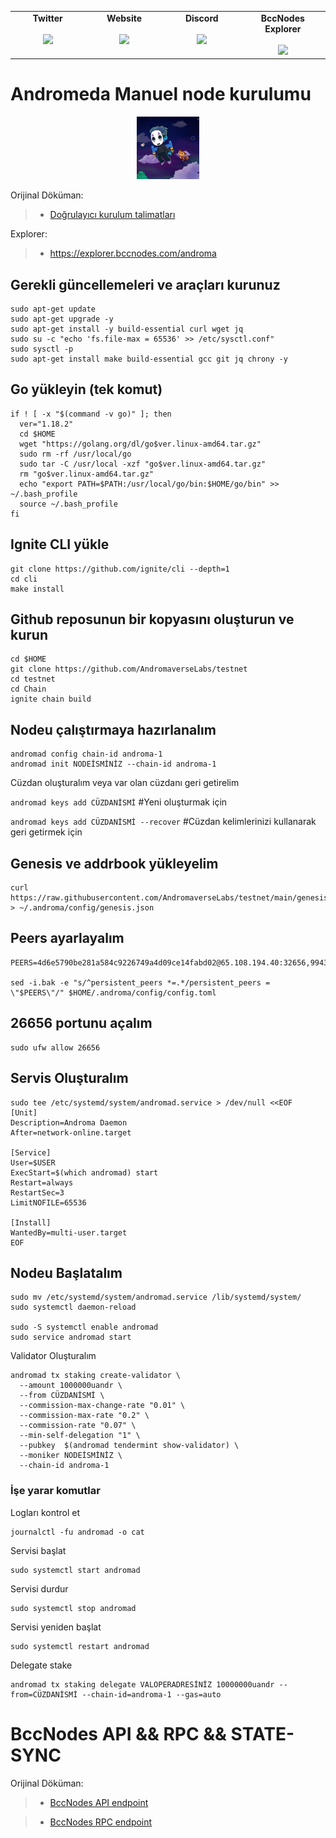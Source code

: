<table width="900px" align="center">
    <tbody>
        <tr valign="top">
            <td width="300px" align="center">
            <span><strong>Twitter</strong></span><br><br />
            <a href="https://twitter.com/bccnodes" target="_blank" rel="noopener noreferrer">
            <img height="70px" src="https://github.com/berkcaNode/berkcaNode/blob/main/twitter.png">
            </td>
            <td width="300px" align="center">
            <span><strong>Website</strong></span><br><br />
            <a href="https://bccnodes.com/" target="_blank" rel="noopener noreferrer">
            <img height="70px" src="https://github.com/berkcaNode/berkcaNode/blob/main/web.png">
            </td>
            <td width="300px" align="center">
            <span><strong>Discord</strong></span><br><br />
            <a href="https://discord.gg/sXPSXw8dUa" target="_blank" rel="noopener noreferrer">
            <img height="70px" src="https://github.com/berkcaNode/berkcaNode/blob/main/discord.png">
            </td>
            <td width="300px" align="center">
            <span><strong>BccNodes Explorer</strong></span><br><br />
            <a href="https://explorer.bccnodes.com/" target="_blank" rel="noopener noreferrer">
            <img height="70px" src="https://github.com/berkcaNode/berkcaNode/blob/main/exp%20(1).png">
            </td>
        </tr>
    </tbody>
</table>

# Andromeda Manuel node kurulumu

<p align="center">
  <img height="100" height="auto" src="andro.jpeg">
</p>

Orijinal Döküman:
>- [Doğrulayıcı kurulum talimatları](https://github.com/AndromaverseLabs/testnet)

Explorer:
>- https://explorer.bccnodes.com/androma


## Gerekli güncellemeleri ve araçları kurunuz
```
sudo apt-get update
sudo apt-get upgrade -y
sudo apt-get install -y build-essential curl wget jq
sudo su -c "echo 'fs.file-max = 65536' >> /etc/sysctl.conf"
sudo sysctl -p
sudo apt-get install make build-essential gcc git jq chrony -y
```

## Go yükleyin (tek komut)
```
if ! [ -x "$(command -v go)" ]; then
  ver="1.18.2"
  cd $HOME
  wget "https://golang.org/dl/go$ver.linux-amd64.tar.gz"
  sudo rm -rf /usr/local/go
  sudo tar -C /usr/local -xzf "go$ver.linux-amd64.tar.gz"
  rm "go$ver.linux-amd64.tar.gz"
  echo "export PATH=$PATH:/usr/local/go/bin:$HOME/go/bin" >> ~/.bash_profile
  source ~/.bash_profile
fi
```

## Ignite CLI yükle
```
git clone https://github.com/ignite/cli --depth=1
cd cli 
make install
```

## Github reposunun bir kopyasını oluşturun ve kurun
```
cd $HOME
git clone https://github.com/AndromaverseLabs/testnet
cd testnet
cd Chain
ignite chain build

```

## Nodeu çalıştırmaya hazırlanalım
```
andromad config chain-id androma-1
andromad init NODEİSMİNİZ --chain-id androma-1
```
Cüzdan oluşturalım veya var olan cüzdanı geri getirelim

```andromad keys add CÜZDANİSMİ```             #Yeni oluşturmak için

``` andromad keys add CÜZDANİSMİ --recover ``` #Cüzdan kelimlerinizi kullanarak geri getirmek için



## Genesis ve addrbook yükleyelim
```
curl https://raw.githubusercontent.com/AndromaverseLabs/testnet/main/genesis.json > ~/.androma/config/genesis.json
```

## Peers ayarlayalım
```
PEERS=4d6e5790be281a584c9226749a4d09ce14fabd02@65.108.194.40:32656,9943fed25f830a8c0eaa63efa9e637c1875bfdc8@38.242.219.158:26656,93d68953fa8760fa8491de31385f24fd397169c3@54.37.131.8:26656,9693ecb10399e10e679d269b539895253f6641e4@44.192.114.118:26656,600410eead9d886603399808ed741ea03ee34c58@3.138.138.247:26656,1b8c61cd6953892408abb2f899e6d0904cfaf36c@195.201.165.123:21076,73a679ef0a381ec15b20dca64f91b1bd0781308a@65.109.53.53:05656,5ea3936c216086937677764fbf4a2326fdb7fc6f@185.182.184.200:36656,121ed0e634e58465024d1958638193313cf07cfc@143.244.172.72:26656,fc6f7914e4beb4b5278e7ba32ec2abde97cd8082@65.109.28.177:26656,a2bfc0fb6b3c2c25577008a97b1fbf1e5df8b7c6@149.102.157.96:56656,5d216c9ed005a1c6ef4d60463c28bf1776cde600@77.52.182.194:26656

sed -i.bak -e "s/^persistent_peers *=.*/persistent_peers = \"$PEERS\"/" $HOME/.androma/config/config.toml
```

## 26656 portunu açalım
```
sudo ufw allow 26656
```

## Servis Oluşturalım
```
sudo tee /etc/systemd/system/andromad.service > /dev/null <<EOF
[Unit]
Description=Androma Daemon
After=network-online.target

[Service]
User=$USER
ExecStart=$(which andromad) start
Restart=always
RestartSec=3
LimitNOFILE=65536

[Install]
WantedBy=multi-user.target
EOF
```

## Nodeu Başlatalım
```
sudo mv /etc/systemd/system/andromad.service /lib/systemd/system/
sudo systemctl daemon-reload

sudo -S systemctl enable andromad
sudo service andromad start
```

Validator Oluşturalım
```
andromad tx staking create-validator \
  --amount 1000000uandr \
  --from CÜZDANİSMİ \
  --commission-max-change-rate "0.01" \
  --commission-max-rate "0.2" \
  --commission-rate "0.07" \
  --min-self-delegation "1" \
  --pubkey  $(andromad tendermint show-validator) \
  --moniker NODEİSMİNİZ \
  --chain-id androma-1
```

### İşe yarar komutlar
Logları kontrol et
```
journalctl -fu andromad -o cat
```

Servisi başlat
```
sudo systemctl start andromad
```

Servisi durdur
```
sudo systemctl stop andromad 
```

Servisi yeniden başlat
```
sudo systemctl restart andromad 
```
Delegate stake
```
andromad tx staking delegate VALOPERADRESİNİZ 10000000uandr --from=CÜZDANİSMİ --chain-id=androma-1 --gas=auto
```

# BccNodes API && RPC && STATE-SYNC

Orijinal Döküman:
>- [BccNodes API endpoint](https://andro.api.bccnodes.com/)

>- [BccNodes RPC endpoint](https://andro.rpc.bccnodes.com/)
